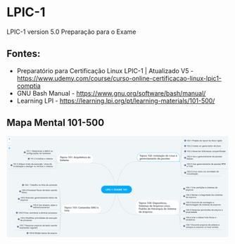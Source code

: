 # LPIC-1
LPIC-1 version 5.0 Preparação para o Exame

## Fontes:
* Preparatório para Certificação Linux LPIC-1 | Atualizado V5 - https://www.udemy.com/course/curso-online-certificacao-linux-lpic1-comptia
* GNU Bash Manual - https://www.gnu.org/software/bash/manual/
* Learning LPI - https://learning.lpi.org/pt/learning-materials/101-500/

## Mapa Mental 101-500

![Mapa Mental Exame 101](/Mapa%20mental%20Exame%20101.PNG)
